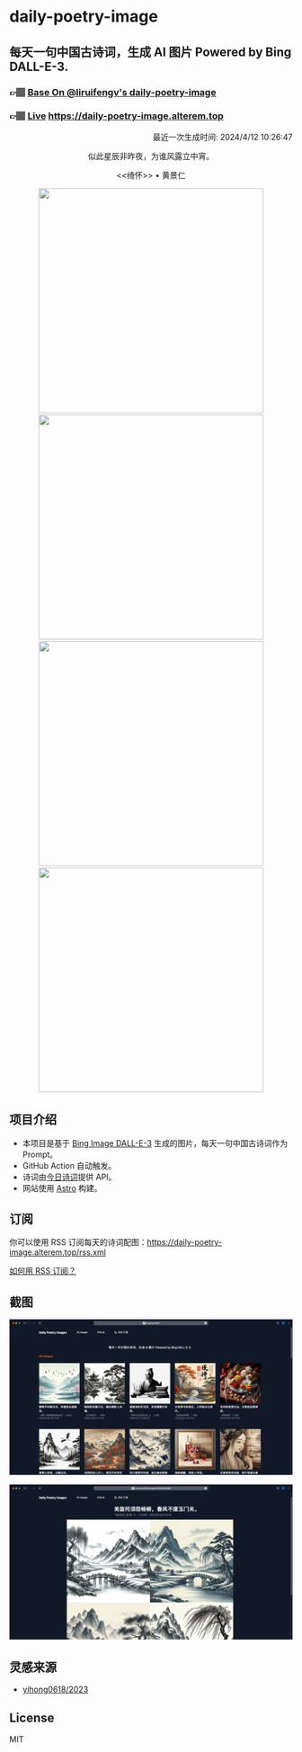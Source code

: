 
# daily-poetry-image

## 每天一句中国古诗词，生成 AI 图片 Powered by Bing DALL-E-3.

### 👉🏽 [Base On @liruifengv's daily-poetry-image](https://github.com/liruifengv/daily-poetry-image)

### 👉🏽 [Live](https://daily-poetry-image.alterem.top/) https://daily-poetry-image.alterem.top

<p align="right">
  最近一次生成时间: 2024/4/12 10:26:47
</p>
<p align="center">
似此星辰非昨夜，为谁风露立中宵。
</p>
<p align="center">
<<绮怀>> • 黄景仁
</p>
<p align="center">
<img src="https://tse2.mm.bing.net/th/id/OIG2.K0n74cOKwFoNl85QJ31o" height="400" width="400" />
<img src="https://tse2.mm.bing.net/th/id/OIG2.Ole8TqivQlrlxkPPrCXc" height="400" width="400" />
<img src="https://tse2.mm.bing.net/th/id/OIG2.r_NNXZgPU1_RNxEnjgPo" height="400" width="400" />
<img src="https://tse2.mm.bing.net/th/id/OIG2.pcMMhHpOj4OG9iD3ww9f" height="400" width="400" />
</p>

## 项目介绍

-   本项目是基于 [Bing Image DALL-E-3](https://www.bing.com/images/create) 生成的图片，每天一句中国古诗词作为 Prompt。
-   GitHub Action 自动触发。
-   诗词由[今日诗词](https://www.jinrishici.com/)提供 API。
-   网站使用 [Astro](https://astro.build) 构建。

## 订阅

你可以使用 RSS 订阅每天的诗词配图：https://daily-poetry-image.alterem.top/rss.xml

[如何用 RSS 订阅？](https://zhuanlan.zhihu.com/p/55026716)

## 截图

![图片列表](./screenshots/Snipaste_2023-12-28_21-00-26.png)

![图片详情](./screenshots/Snipaste_2023-12-28_21-00-53.png)

## 灵感来源

-   [yihong0618/2023](https://github.com/yihong0618/2023)

## License

MIT
